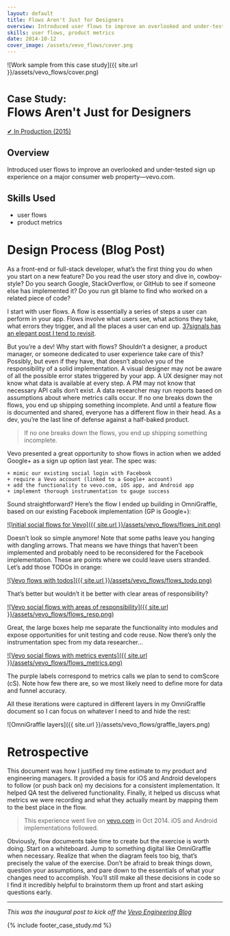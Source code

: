 ```yaml
---
layout: default
title: Flows Aren't Just for Designers
overview: Introduced user flows to improve an overlooked and under-tested sign up experience on a major consumer web property—vevo.com.
skills: user flows, product metrics
date: 2014-10-12
cover_image: /assets/vevo_flows/cover.png
---
```


![Work sample from this case study]({{ site.url }}/assets/vevo_flows/cover.png)

# <small>Case Study:</small> <br />Flows Aren't Just for Designers

<a href="https://web.archive.org/web/20161205044129/http://blog.vevo.com/flows-arent-just-for-designers/" type="button" class="btn btn-success" target="_blank">&#10004; In Production (2015)</a>

## Overview

Introduced user flows to improve an overlooked and under-tested sign up experience on a major consumer web property&mdash;vevo.com.

## Skills Used

* user flows
* product metrics

# Design Process (Blog Post)

As a front-end or full-stack developer, what’s the first thing you do when you start on a new feature? Do you read the user story and dive in, cowboy-style? Do you search Google, StackOverflow, or GitHub to see if someone else has implemented it? Do you run git blame to find who worked on a related piece of code?

I start with user flows. A flow is essentially a series of steps a user can perform in your app. Flows involve what users see, what actions they take, what errors they trigger, and all the places a user can end up. [37signals has an elegant post I tend to revisit](https://signalvnoise.com/posts/1926-a-shorthand-for-designing-ui-flows).

But you’re a dev! Why start with flows? Shouldn’t a designer, a product manager, or someone dedicated to user experience take care of this? Possibly, but even if they have, that doesn’t absolve you of the responsibility of a solid implementation. A visual designer may not be aware of all the possible error states triggered by your app. A UX designer may not know what data is available at every step. A PM may not know that necessary API calls don’t exist. A data researcher may run reports based on assumptions about where metrics calls occur. If no one breaks down the flows, you end up shipping something incomplete. And until a feature flow is documented and shared, everyone has a different flow in their head. As a dev, you’re the last line of defense against a half-baked product.

> If no one breaks down the flows, you end up shipping something incomplete.

Vevo presented a great opportunity to show flows in action when we added Google+ as a sign up option last year. The spec was:

<pre><code>+ mimic our existing social login with Facebook
+ require a Vevo account (linked to a Google+ account)
+ add the functionality to vevo.com, iOS app, and Android app
+ implement thorough instrumentation to gauge success</code></pre>

Sound straightforward? Here’s the flow I ended up building in OmniGraffle, based on our existing Facebook implementation (GP is Google+):

<a href="{{ site.url }}/assets/vevo_flows/flows_init.png" target="_blank">
![Initial social flows for Vevo]({{ site.url }}/assets/vevo_flows/flows_init.png)
</a>

Doesn’t look so simple anymore! Note that some paths leave you hanging with dangling arrows. That means we have things that haven’t been implemented and probably need to be reconsidered for the Facebook implementation. These are points where we could leave users stranded. Let’s add those TODOs in orange:

<a href="{{ site.url }}/assets/vevo_flows/flows_todo.png" target="_blank">
![Vevo flows with todos]({{ site.url }}/assets/vevo_flows/flows_todo.png)
</a>

That’s better but wouldn’t it be better with clear areas of responsibility?

<a href="{{ site.url }}/assets/vevo_flows/flows_resp.png" target="_blank">
![Vevo social flows with areas of responsibility]({{ site.url }}/assets/vevo_flows/flows_resp.png)
</a>

Great, the large boxes help me separate the functionality into modules and expose opportunities for unit testing and code reuse. Now there’s only the instrumentation spec from my data researcher&hellip;

<a href="{{ site.url }}/assets/vevo_flows/flows_metrics.png" target="_blank">
![Vevo social flows with metrics events]({{ site.url }}/assets/vevo_flows/flows_metrics.png)
</a>

The purple labels correspond to metrics calls we plan to send to comScore (cS). Note how few there are, so we most likely need to define more for data and funnel accuracy.

All these iterations were captured in different layers in my OmniGraffle document so I can focus on whatever I need to and hide the rest:

![OmniGraffle layers]({{ site.url }}/assets/vevo_flows/graffle_layers.png)

# Retrospective

This document was how I justified my time estimate to my product and engineering managers. It provided a basis for iOS and Android developers to follow (or push back on) my decisions for a consistent implementation. It helped QA test the delivered functionality. Finally, it helped us discuss what metrics we were recording and what they actually meant by mapping them to the best place in the flow.

> This experience went live on [vevo.com](http://www.vevo.com/?ref=avkux) in Oct 2014. iOS and Android implementations followed.

Obviously, flow documents take time to create but the exercise is worth doing. Start on a whiteboard. Jump to something digital like OmniGraffle when necessary. Realize that when the diagram feels too big, that’s precisely the value of the exercise. Don’t be afraid to break things down, question your assumptions, and pare down to the essentials of what your changes need to accomplish. You’ll still make all these decisions in code so I find it incredibly helpful to brainstorm them up front and start asking questions early.

<hr />

_This was the inaugural post to kick off the [Vevo Engineering Blog](https://web.archive.org/web/20161205044129/http://blog.vevo.com/flows-arent-just-for-designers/)_

{% include footer_case_study.md %}
